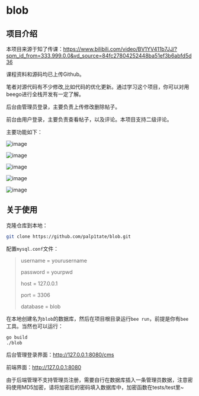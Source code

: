 # blob

## 项目介绍

本项目来源于知了传课：<https://www.bilibili.com/video/BV1YV411b7JJ/?spm_id_from=333.999.0.0&vd_source=84fc27804252448ba51ef3b6abfd5d36>

课程资料和源码均已上传Github。

笔者对源代码有不少修改,比如代码的优化更新。通过学习这个项目，你可以对用beego进行全栈开发有一定了解。

后台由管理员登录，主要负责上传修改删除帖子。

前台由用户登录，主要负责查看帖子，以及评论。本项目支持二级评论。

主要功能如下：

![image](https://github.com/palp1tate/blob/assets/120303802/d04b4a62-8ed7-4afd-90f9-954065fc639b)

![image](https://github.com/palp1tate/blob/assets/120303802/da6fd30a-7334-4956-8e08-186f7d135d83)

![image](https://github.com/palp1tate/blob/assets/120303802/1773ad4e-64d4-4577-b8be-e7403b96c6fe)

![image](https://github.com/palp1tate/blob/assets/120303802/e2e4192f-dc50-441a-98e1-69f8f5c7c056)

![image](https://github.com/palp1tate/blob/assets/120303802/8d2176a5-dfbe-4e46-9a6a-29054986eaef)

## 关于使用

克隆仓库到本地：
```bash
git clone https://github.com/palp1tate/blob.git
```

配置`mysql.conf`文件：
> username = yourusername
> 
> password = yourpwd
> 
> host = 127.0.0.1
> 
> port = 3306
> 
> database = blob

在本地创建名为`blob`的数据库，然后在项目根目录运行`bee run`，前提是你有`bee`工具。当然也可以运行：
```bash
go build
./blob
```

后台管理登录界面：http://127.0.0.1:8080/cms

前端界面：http://127.0.0.1:8080

由于后端管理不支持管理员注册，需要自行在数据库插入一条管理员数据，注意密码使用MD5加密，请将加密后的密码填入数据库中，加密函数在tests/test里~













